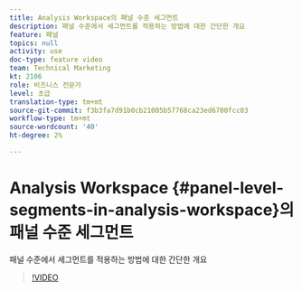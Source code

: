 ```yaml
---
title: Analysis Workspace의 패널 수준 세그먼트
description: 패널 수준에서 세그먼트를 적용하는 방법에 대한 간단한 개요
feature: 패널
topics: null
activity: use
doc-type: feature video
team: Technical Marketing
kt: 2106
role: 비즈니스 전문가
level: 초급
translation-type: tm+mt
source-git-commit: f3b3fa7d91b0cb21005b57768ca23ed6700fcc03
workflow-type: tm+mt
source-wordcount: '40'
ht-degree: 2%

---
```



# Analysis Workspace {#panel-level-segments-in-analysis-workspace}의 패널 수준 세그먼트

패널 수준에서 세그먼트를 적용하는 방법에 대한 간단한 개요

>[!VIDEO](https://video.tv.adobe.com/v/24032/?quality=12)
